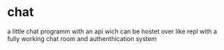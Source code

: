 # chat
a little chat programm with an api wich can be hostet over like repl with a fully working chat room and authenthication system
